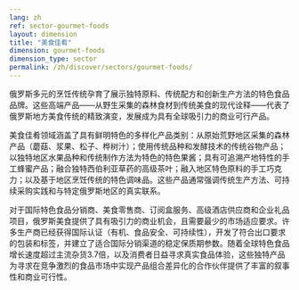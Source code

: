 ```yaml
---
lang: zh
ref: sector-gourmet-foods
layout: dimension
title: "美食佳肴"
dimension: gourmet-foods
dimension_type: sector
permalink: /zh/discover/sectors/gourmet-foods/
---
```


俄罗斯多元的烹饪传统孕育了展示独特原料、传统配方和创新生产方法的特色食品品牌。这些高端产品——从野生采集的森林食材到传统美食的现代诠释——代表了俄罗斯地方美食传统的精致演变，发展成为具有全球吸引力的商业可行产品。

美食佳肴领域涵盖了具有鲜明特色的多样化产品类别：从原始荒野地区采集的森林产品（蘑菇、浆果、松子、桦树汁）；使用传统品种和发酵技术的传统谷物产品；以独特地区水果品种和传统制作方法为特色的特色果酱；具有可追溯产地特性的手工蜂蜜产品；融合独特西伯利亚草药的高级茶叶；融入地区特色原料的手工巧克力；以及基于地区烹饪传统的特色调味品。这些产品通常强调传统生产方法、可持续采购实践和与特定俄罗斯地区的真实联系。

对于国际特色食品分销商、美食零售商、订阅盒服务、高级酒店供应商和企业礼品项目，俄罗斯美食提供了具有吸引力的商业机会，且需要最少的市场适应要求。许多生产商已经获得国际认证（有机、食品安全、可持续性），开发了符合出口要求的包装和标签，并建立了适合国际分销渠道的稳定保质期参数。随着全球特色食品增长速度超过主流杂货3.7倍，以及消费者日益寻求真实食品体验，这些独特产品为寻求在竞争激烈的食品市场中实现产品组合差异化的合作伙伴提供了丰富的叙事性和商业可行性。
